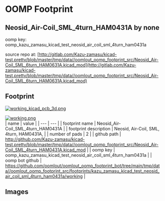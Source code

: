 # OOMP Footprint  
## Neosid_Air-Coil_SML_4turn_HAM0431A  by none  
  
oomp key: oomp_kazu_zamasu_kicad_test_neosid_air_coil_sml_4turn_ham0431a  
  
source repo at: [http://gitlab.com/Kazu-zamasu/kicad-test.pretty/blob/master/tmp/data//oomlout_oomp_footprint_src/Neosid_Air-Coil_SML_6turn_HAM0631A.kicad_mod](http://gitlab.com/Kazu-zamasu/kicad-test.pretty/blob/master/tmp/data//oomlout_oomp_footprint_src/Neosid_Air-Coil_SML_6turn_HAM0631A.kicad_mod)  
## Footprint  
  
[![working_kicad_pcb_3d.png](working_kicad_pcb_3d_600.png)](working_kicad_pcb_3d.png)  
  
[![working.png](working_600.png)](working.png)  
| name | value | 
| --- | --- | 
| footprint name | Neosid_Air-Coil_SML_4turn_HAM0431A | 
| footprint description | Neosid, Air-Coil, SML, 4turn, HAM0431A, | 
| number of pads | 2 | 
| github path | http://github.com/Kazu-zamasu/kicad-test.pretty/blob/master/tmp/data//oomlout_oomp_footprint_src/Neosid_Air-Coil_SML_4turn_HAM0431A.kicad_mod | 
| oomp key | oomp_kazu_zamasu_kicad_test_neosid_air_coil_sml_4turn_ham0431a | 
| oomp bot github | https://github.com/oomlout/oomlout_oomp_footprint_bot/tree/main/tmp/data//oomlout_oomp_footprint_src/footprints/kazu_zamasu_kicad_test_neosid_air_coil_sml_4turn_ham0431a/working | 
## Images  
